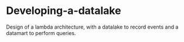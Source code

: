 # Developing-a-datalake
Design of a lambda architecture, with a datalake to record events and a datamart to perform queries.

